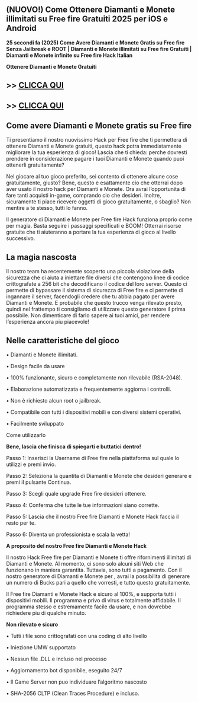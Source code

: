 ## (NUOVO!) Come Ottenere Diamanti e Monete illimitati su Free fire Gratuiti 2025 per iOS e Android

**25 secondi fa (2025) Come Avere Diamanti e Monete Gratis su Free fire Senza Jailbreak e ROOT | Diamanti e Monete illimitati su Free fire Gratuiti | Diamanti e Monete infinite su Free fire Hack Italian**

**Ottenere Diamanti e Monete Gratuiti**

## >> <a href="https://www.konicaminoltasa.com/getmedia/f0894f1b-f7e4-4966-a43e-be241637e3fc/fr33f1r3.html">CLICCA QUI</a>


## >> <a href="https://www.konicaminoltasa.com/getmedia/f0894f1b-f7e4-4966-a43e-be241637e3fc/fr33f1r3.html">CLICCA QUI</a>


## **Come avere Diamanti e Monete gratis su Free fire**

Ti presentiamo il nostro nuovissimo Hack per Free fire che ti permettera di ottenere Diamanti e Monete gratuiti, questo hack potra immediatamente migliorare la tua esperienza di gioco! Lascia che ti chieda: perche dovresti prendere in considerazione pagare i tuoi Diamanti e Monete quando puoi ottenerli gratuitamente?

Nel giocare al tuo gioco preferito, sei contento di ottenere alcune cose gratuitamente, giusto? Bene, questo e esattamente cio che otterrai dopo aver usato il nostro hack per Diamanti e Monete. Ora avrai l’opportunita di fare tanti acquisti in-game, comprando cio che desideri. Inoltre, sicuramente ti piace ricevere oggetti di gioco gratuitamente, o sbaglio? Non mentire a te stesso, tutti lo fanno.

Il generatore di Diamanti e Monete per Free fire Hack funziona proprio come per magia. Basta seguire i passaggi specificati e BOOM! Otterrai risorse gratuite che ti aiuteranno a portare la tua esperienza di gioco al livello successivo.

## **La magia nascosta**

Il nostro team ha recentemente scoperto una piccola violazione della sicurezza che ci aiuta a iniettare file diversi che contengono linee di codice crittografate a 256 bit che decodificano il codice del loro server. Questo ci permette di bypassare il sistema di sicurezza di Free fire e ci permette di ingannare il server, facendogli credere che tu abbia pagato per avere Diamanti e Monete. E probabile che questo trucco venga rilevato presto, quindi nel frattempo ti consigliamo di utilizzare questo generatore il prima possibile. Non dimenticare di farlo sapere ai tuoi amici, per rendere l’esperienza ancora piu piacevole!

## **Nelle caratteristiche del gioco**

• Diamanti e Monete illimitati.

• Design facile da usare

• 100% funzionante, sicuro e completamente non rilevabile (RSA-2048).

• Elaborazione automatizzata e frequentemente aggiorna i controlli.

• Non è richiesto alcun root o jailbreak.

• Compatibile con tutti i dispositivi mobili e con diversi sistemi operativi.

• Facilmente sviluppato

Come utilizzarlo

**Bene, lascia che finisca di spiegarti e buttatici dentro!**

Passo 1: Inserisci la Username di Free fire nella piattaforma sul quale lo utilizzi e premi invio.

Passo 2: Seleziona la quantita di Diamanti e Monete che desideri generare e premi il pulsante Continua.

Passo 3: Scegli quale upgrade Free fire desideri ottenere.

Passo 4: Conferma che tutte le tue informazioni siano corrette.

Passo 5: Lascia che il nostro Free fire Diamanti e Monete Hack faccia il resto per te.

Passo 6: Diventa un professionista e scala la vetta!

**A proposito del nostro Free fire Diamanti e Monete Hack**

Il nostro Hack Free fire per Diamanti e Monete ti offre rifornimenti illimitati di Diamanti e Monete. Al momento, ci sono solo alcuni siti Web che funzionano in maniera garantita. Tuttavia, sono tutti a pagamento. Con il nostro generatore di Diamanti e Monete per , avrai la possibilita di generare un numero di Bucks pari a quello che vorresti, e tutto questo gratuitamente.

Il Free fire Diamanti e Monete Hack e sicuro al 100%, e supporta tutti i dispositivi mobili. Il programma e privo di virus e totalmente affidabile. Il programma stesso e estremamente facile da usare, e non dovrebbe richiedere piu di qualche minuto.

**Non rilevato e sicuro**

• Tutti i file sono crittografati con una coding di alto livello

• Iniezione UMW supportato

• Nessun file .DLL e incluso nel processo

• Aggiornamento bot disponibile, eseguito 24/7

• Il Game Server non puo individuare l’algoritmo nascosto

• SHA-2056 CLTP (Clean Traces Procedure) e incluso.

